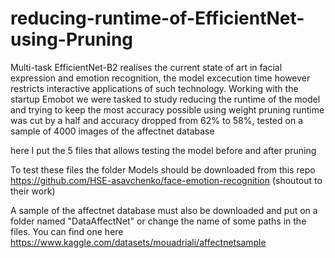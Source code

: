 # reducing-runtime-of-EfficientNet-using-Pruning

Multi-task EfficientNet-B2 realises the current state of art in facial expression and emotion recognition, the model excecution time however restricts interactive applications of such technology.
Working with the startup Emobot we were tasked to study reducing the runtime of the model and trying to keep the most accuracy possible
using weight pruning runtime was cut by a half and accuracy dropped from 62% to 58%, tested on a sample of 4000 images of the affectnet database

here I put the 5 files that allows testing the model before and after pruning

To test these files the folder Models should be downloaded from this repo https://github.com/HSE-asavchenko/face-emotion-recognition (shoutout to their work)

A sample of the affectnet database must also be downloaded and put on a folder named "DataAffectNet" or change the name of some paths in the files.
You can find one here https://www.kaggle.com/datasets/mouadriali/affectnetsample
